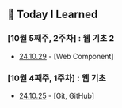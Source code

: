 ## 🍥 Today I Learned

### [10월 5째주, 2주차] : 웹 기초 2

- [24.10.29](https://github.com/100-hours-a-week/hazel.park-til/blob/main/Oct/2024-10-29.md) - [Web Component]

### [10월 4째주, 1주차] : 웹 기초

- [24.10.25](https://github.com/100-hours-a-week/hazel.park-til/blob/main/Oct/2024-10-25.md) - [Git, GitHub]
